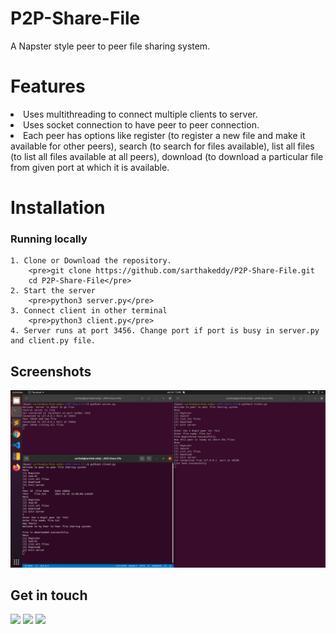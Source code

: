 # P2P-Share-File
A Napster style peer to peer file sharing system.

# Features
  <li>Uses multithreading to connect multiple clients to server.</li> 
  <li>Uses socket connection to have peer to peer connection.</li>
  <li>Each peer has options like register (to register a new file and make it available for other peers),
  search (to search for files available), list all files (to list all files available at all peers), 
download (to download a particular file from given port at which it is available.</li>

# Installation

### Running locally
    1. Clone or Download the repository.
        <pre>git clone https://github.com/sarthakeddy/P2P-Share-File.git
        cd P2P-Share-File</pre>
    2. Start the server
    	<pre>python3 server.py</pre>
    3. Connect client in other terminal
    	<pre>python3 client.py</pre>
    4. Server runs at port 3456. Change port if port is busy in server.py and client.py file.

## Screenshots
![Starting Page](img/screen.png "Image")

## Get in touch
[<img src="https://image.flaticon.com/icons/svg/185/185964.svg" width="35" padding="10">](https://www.linkedin.com/in/sarthakeddy/)
[<img src="https://image.flaticon.com/icons/svg/185/185985.svg" width="35" padding="10">](https://www.instagram.com/sarthak.eddy/)
[<img src="https://upload.wikimedia.org/wikipedia/commons/9/91/Octicons-mark-github.svg" width="35" padding="10">](https://github.com/sarthakeddy)
